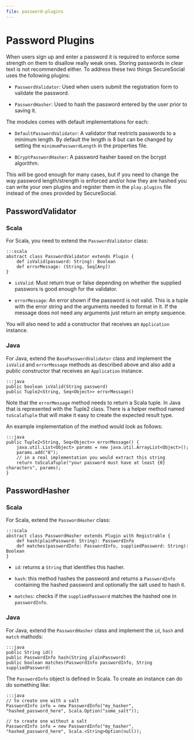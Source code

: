 ```yaml
---
file: password-plugins
---
```

# Password Plugins

When users sign up and enter a password it is required to enforce some strength on them to disallow really weak ones.  Storing passwords in clear text is not recommended either.  To address these two things SecureSocial uses the following plugins:

- `PasswordValidator`: Used when users submit the registration form to validate the password.

- `PasswordHasher`: Used to hash the password entered by the user prior to saving it.

The modules comes with default implementations for each:

- `DefaultPasswordValidator`: A validator that restricts passwords to a minimum length. By default the length is 8 but can be changed by setting the `minimumPasswordLength` in the properties file.

- `BCryptPasswordHasher`: A password hasher based on the bcrypt algorithm. 

This will be good enough for many cases, but if you need to change the way password length/strength is enforced and/or how they are hashed you can write your own plugins and register them in the `play.plugins` file instead of the ones provided by SecureSocial.

## PasswordValidator

### Scala

For Scala, you need to extend the `PasswordValidator` class:

	:::scala
	abstract class PasswordValidator extends Plugin {
	  	def isValid(password: String): Boolean
	  	def errorMessage: (String, Seq[Any])
    }

- `isValid`: Must return true or false depending on whether the supplied passwors is good enough for the validator.

- `errorMessage`: An error shown if the password is not valid. This is a tuple with the error string and the arguments needed to format in it.  If the message does not need any arguments just return an empty sequence.

You will also need to add a constructor that receives an `Application` instance.

### Java

For Java, extend the `BasePasswordValidator` class and implement the `isValid` and `errorMessage` methods as described above and also add a public constructor that receives an `Application` instance.

    :::java
    public boolean isValid(String password)
    public Tuple2<String, Seq<Object>> errorMessage() 	
    

Note that the `errorMessage` method needs to return a Scala tuple. In Java that is represented with the Tuple2 class.  There is a helper method named `toScalaTuple` that will make it easy to create the expected result type. 

An example implementation of the method would look as follows:

    :::java
    public Tuple2<String, Seq<Object>> errorMessage() {
        java.util.List<Object> params = new java.util.ArrayList<Object>();
        params.add("8");
        // in a real implementation you would extract this string
        return toScalaTuple("your password must have at least {0} characters", params);
    }
    
    
## PasswordHasher

### Scala

For Scala, extend the `PasswordHasher` class:

	:::scala
	abstract class PasswordHasher extends Plugin with Registrable {
  		def hash(plainPassword: String): PasswordInfo
		def matches(passwordInfo: PasswordInfo, suppliedPassword: String): Boolean
	}

- `id`: returns a `String` that identifies this hasher.

- `hash`: this method hashes the password and returns a `PasswordInfo` containing the hashed password and optionally the salt used to hash it.

- `matches`: checks if the `suppliedPassword` matches the hashed one in `passwordInfo`.

### Java

For Java, extend the `PasswordHasher` class and implement the `id`, `hash` and `match` mathods:

	:::java	
	public String id()
   	public PasswordInfo hash(String plainPassword)
 	public boolean matches(PasswordInfo passwordInfo, String suppliedPassword)

The `PasswordInfo` object is defined in Scala.  To create an instance can do do something like:

	:::java	
	// to create one with a salt
	PasswordInfo info = new PasswordInfo("my_hasher", "hashed_password_here", Scala.Option("some_salt"));

	// to create one without a salt
	PasswordInfo info = new PasswordInfo("my_hasher", "hashed_password_here", Scala.<String>Option(null));
 	

